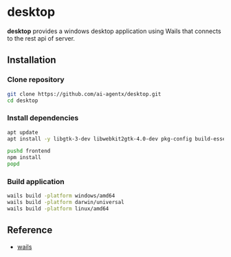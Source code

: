 # desktop

**desktop** provides a windows desktop application using Wails that connects to the
rest api of server.

## Installation

### Clone repository

```bash
git clone https://github.com/ai-agentx/desktop.git
cd desktop
```

### Install dependencies

```bash
apt update
apt install -y libgtk-3-dev libwebkit2gtk-4.0-dev pkg-config build-essential

pushd frontend
npm install
popd
```

### Build application

```bash
wails build -platform windows/amd64
wails build -platform darwin/universal
wails build -platform linux/amd64
```

## Reference

- [wails](https://github.com/wailsapp/wails)
